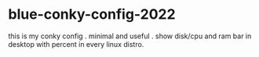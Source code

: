 # blue-conky-config-2022
this is my conky config . minimal and useful . show disk/cpu and ram bar in desktop with percent in every linux distro.

